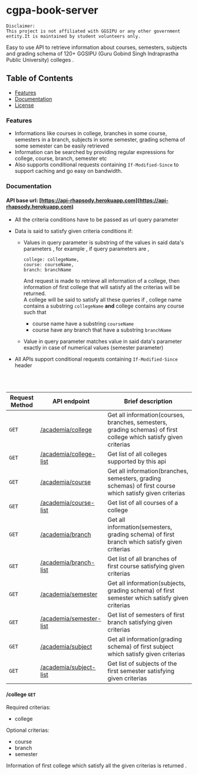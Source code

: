 # cgpa-book-server
```
Disclaimer:
This project is not affiliated with GGSIPU or any other government entity.It is maintained by student volunteers only.
```
Easy to use API to retrieve information about courses, semesters, subjects and grading schema of 120+ GGSIPU (Guru Gobind Singh Indraprastha Public University) colleges .

## Table of Contents
- [Features](#features)
- [Documentation](#documentation)
- [License](#license)


### Features
- Informations like courses in college, branches in some course, semesters in a branch, subjects in some semester,
  grading schema of some semester can be easily retrieved
- Information can be searched by providing regular expressions for college, course, branch, semester etc
- Also supports conditional requests containing `If-Modified-Since` to support caching and go easy on bandwidth.

### Documentation
#### API base url: [https://api-rhapsody.herokuapp.com](https://api-rhapsody.herokuapp.com)

- All the criteria conditions have to be passed as url query parameter
- Data is said to satisfy given criteria conditions if:
  - Values in query parameter is substring of the values in said data's parameters , for example , if query parameters are ,
    ```
    college: collegeName,
    course: courseName,
    branch: branchName
    ```
    And request is made to retrieve all information of a college, then information of first college that will satisfy all
    the criterias will be returned.   
    A college will be said to satisfy all these queries if , college name contains a substring `collegeName` **and** college contains
    any course such that 
      - course name have a substring `courseName` 
      - course have any branch that have a substring `branchName`
    
   - Value in query parameter matches value in said data's parameter exactly in case of numerical values (semester parameter)
  
- All APIs support conditional requests containing `If-Modified-Since` header 
  
 <br /> 
 <br />
 
| Request Method| API endpoint                  | Brief description                                                                                                                 |
|---------------|-------------------------------|-----------------------------------------------------------------------------------------------------------------------------------|
|`GET`          |[/academia/college]()          | Get all information(courses, branches, semesters, grading schemas) of first college which satisfy given criterias                 |                
|`GET`          |[/academia/college-list]()     | Get list of all colleges supported by this api                                                                                    |
|`GET`          |[/academia/course]()           | Get all information(branches, semesters, grading schemas) of first course which satisfy given criterias                           |                  
|`GET`          |[/academia/course-list]()      | Get list of all courses of a college                                                                                              |   
|`GET`          |[/academia/branch]()           | Get all information(semesters, grading schema) of first branch which satisfy given criterias                                      |       
|`GET`          |[/academia/branch-list]()      | Get list of all branches of first course satisfying given criterias                                                               |   
|`GET`          |[/academia/semester]()         | Get all information(subjects, grading schema) of first semester which satisfy given criterias                                     |        
|`GET`          |[/academia/semester-list]()    | Get list of semesters of first branch satisfying given criterias                                                                  |   
|`GET`          |[/academia/subject]()          | Get all information(grading schema) of first subject which satisfy given criterias                                                |   
|`GET`          |[/academia/subject-list]()     | Get list of subjects of the first semester satisfying given criterias                                                             |   


#### /college `GET`

Required criterias: 
- college

Optional criterias:
- course
- branch
- semester

Information of first college which satisfy all the given criterias is returned .
